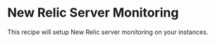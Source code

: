 # New Relic Server Monitoring

This recipe will setup New Relic server monitoring on your instances. 
